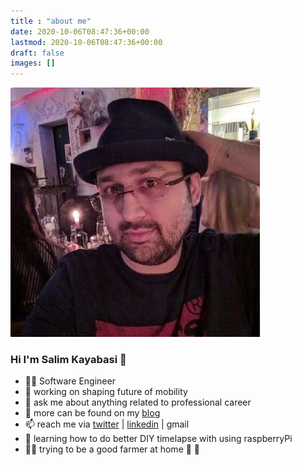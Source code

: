 ```yaml
---
title : "about me"
date: 2020-10-06T08:47:36+00:00
lastmod: 2020-10-06T08:47:36+00:00
draft: false
images: []
---
```

<div class="row">
  <div class="col-md-4 col-lg-4 col-sm-6">
    <img alt="profile" class="rounded-circle m-1 w-100 align-self-center" src="/images/profile.jpg">
  </div>
  <div class="col-md-8 col-lg-8 col-sm-6 text-start">

  ### Hi I'm Salim Kayabasi 👋

  - 👨‍💻 Software Engineer
  - 🚙 working on shaping future of mobility
  - 💬 ask me about anything related to professional career
  - 📝 more can be found on my [blog](https://salimkayabasi.com/blog/)
  - 📫 reach me via [twitter](https://twitter.com/salimkayabasi) | [linkedin](https://www.linkedin.com/in/salimkayabasi/) | gmail
  - 🌱 learning how to do better DIY timelapse with using raspberryPi
  - 👨‍🌾 trying to be a good farmer at home 🍋 🍊

  </div>
</div>
